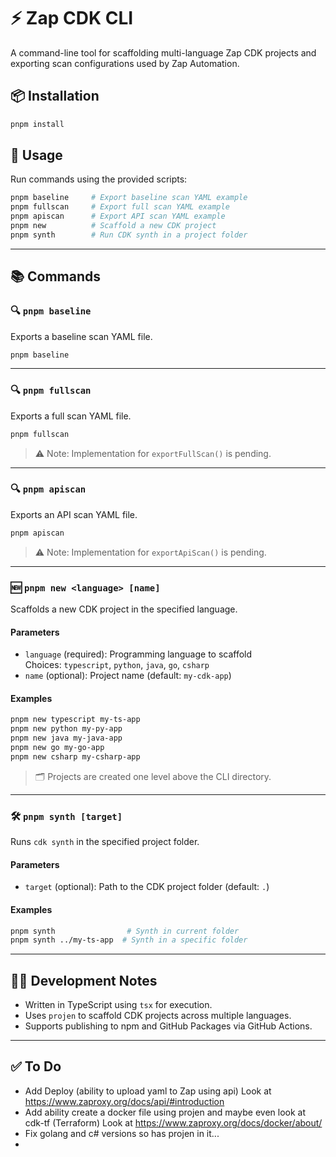 
# ⚡️ Zap CDK CLI

A command-line tool for scaffolding multi-language Zap CDK projects and exporting scan configurations used by Zap Automation.

## 📦 Installation

```bash
pnpm install
```

## 🚀 Usage

Run commands using the provided scripts:

```bash
pnpm baseline     # Export baseline scan YAML example
pnpm fullscan     # Export full scan YAML example
pnpm apiscan      # Export API scan YAML example
pnpm new          # Scaffold a new CDK project
pnpm synth        # Run CDK synth in a project folder
```

---

## 📚 Commands

### 🔍 `pnpm baseline`

Exports a baseline scan YAML file.

```bash
pnpm baseline
```

---

### 🔍 `pnpm fullscan`

Exports a full scan YAML file.

```bash
pnpm fullscan
```

> ⚠️ Note: Implementation for `exportFullScan()` is pending.

---

### 🔍 `pnpm apiscan`

Exports an API scan YAML file.

```bash
pnpm apiscan
```

> ⚠️ Note: Implementation for `exportApiScan()` is pending.

---

### 🆕 `pnpm new <language> [name]`

Scaffolds a new CDK project in the specified language.

#### Parameters

- `language` (required): Programming language to scaffold  
  Choices: `typescript`, `python`, `java`, `go`, `csharp`
- `name` (optional): Project name (default: `my-cdk-app`)

#### Examples

```bash
pnpm new typescript my-ts-app
pnpm new python my-py-app
pnpm new java my-java-app
pnpm new go my-go-app
pnpm new csharp my-csharp-app
```

> 🗂️ Projects are created one level above the CLI directory.

---

### 🛠️ `pnpm synth [target]`

Runs `cdk synth` in the specified project folder.

#### Parameters

- `target` (optional): Path to the CDK project folder (default: `.`)

#### Examples

```bash
pnpm synth                # Synth in current folder
pnpm synth ../my-ts-app  # Synth in a specific folder
```

---

## 🧑‍💻 Development Notes

- Written in TypeScript using `tsx` for execution.
- Uses `projen` to scaffold CDK projects across multiple languages.
- Supports publishing to npm and GitHub Packages via GitHub Actions.

---

## ✅ To Do
- Add Deploy (ability to upload yaml to Zap using api)
  Look at https://www.zaproxy.org/docs/api/#introduction
- Add ability create a docker file using projen and maybe even look at cdk-tf (Terraform)
  Look at https://www.zaproxy.org/docs/docker/about/
- Fix golang and c# versions so has projen in it...
- 